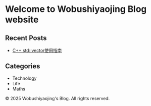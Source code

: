 # Welcome to Wobushiyaojing Blog website

## Recent Posts

- [C++ std::vector使用指南](/posts/cpp_std_vector.md)

## Categories

- Technology
- Life
- Maths

© 2025 Wobushiyaojing's Blog. All rights reserved.
